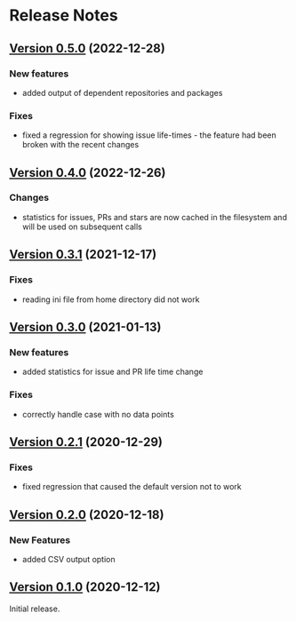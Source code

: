 # Release Notes

## [Version 0.5.0](https://pypi.org/project/ghrepo-stats/0.5.0/) (2022-12-28)

### New features
* added output of dependent repositories and packages

### Fixes
* fixed a regression for showing issue life-times - the feature had been broken 
  with the recent changes

## [Version 0.4.0](https://pypi.org/project/ghrepo-stats/0.4.0/) (2022-12-26)

### Changes
* statistics for issues, PRs and stars are now cached in the filesystem and will be 
  used on subsequent calls

## [Version 0.3.1](https://pypi.org/project/ghrepo-stats/0.3.1/) (2021-12-17)

### Fixes
* reading ini file from home directory did not work

## [Version 0.3.0](https://pypi.org/project/ghrepo-stats/0.3.0/) (2021-01-13)

### New features
* added statistics for issue and PR life time change

### Fixes
* correctly handle case with no data points

## [Version 0.2.1](https://pypi.org/project/ghrepo-stats/0.2.1/) (2020-12-29)

### Fixes
* fixed regression that caused the default version not to work

## [Version 0.2.0](https://pypi.org/project/ghrepo-stats/0.2.0/) (2020-12-18)

### New Features
* added CSV output option

## [Version 0.1.0](https://pypi.org/project/ghrepo-stats/0.1.0/) (2020-12-12)
Initial release.